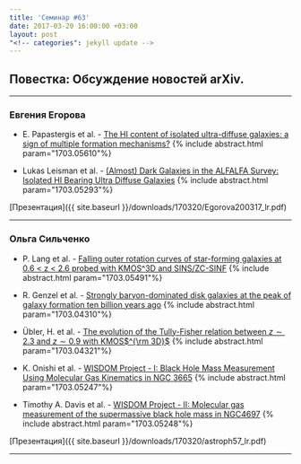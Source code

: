 ```yaml
---
title: 'Семинар #63'
date: 2017-03-20 16:00:00 +03:00
layout: post
"<!-- categories": jekyll update -->
---
```


## Повестка: Обсуждение новостей arXiv.

***

### Евгения Егорова

- E. Papastergis et al. - [The HI content of isolated ultra-diffuse galaxies: a sign of multiple formation mechanisms?](https://arxiv.org/abs/1703.05610)
{% include abstract.html param="1703.05610"%}

- Lukas Leisman et al. - [(Almost) Dark Galaxies in the ALFALFA Survey: Isolated HI Bearing Ultra Diffuse Galaxies](https://arxiv.org/abs/1703.05293)
{% include abstract.html param="1703.05293"%}

[Презентация]({{ site.baseurl  }}/downloads/170320/Egorova200317_lr.pdf)

***

### Ольга Сильченко

- P. Lang et al. - [Falling outer rotation curves of star-forming galaxies at 0.6 < z < 2.6 probed with KMOS^3D and SINS/ZC-SINF](https://arxiv.org/abs/1703.05491)
{% include abstract.html param="1703.05491"%}

- R. Genzel et al. - [Strongly baryon-dominated disk galaxies at the peak of galaxy formation ten billion years ago](https://arxiv.org/abs/1703.04310)
{% include abstract.html param="1703.04310"%}

- &#xdc;bler, H. et al. - [The evolution of the Tully-Fisher relation between $z\sim2.3$ and
  $z\sim0.9$ with KMOS$^{\rm 3D}$](https://arxiv.org/abs/1703.04321)
{% include abstract.html param="1703.04321"%}

- K. Onishi et al. - [WISDOM Project - I: Black Hole Mass Measurement Using Molecular Gas Kinematics in NGC 3665](https://arxiv.org/abs/1703.05247)
{% include abstract.html param="1703.05247"%}

- Timothy A. Davis et al. - [WISDOM Project - II: Molecular gas measurement of the supermassive black hole mass in NGC4697](https://arxiv.org/abs/1703.05248)
{% include abstract.html param="1703.05248"%}

[Презентация]({{ site.baseurl  }}/downloads/170320/astroph57_lr.pdf)

***